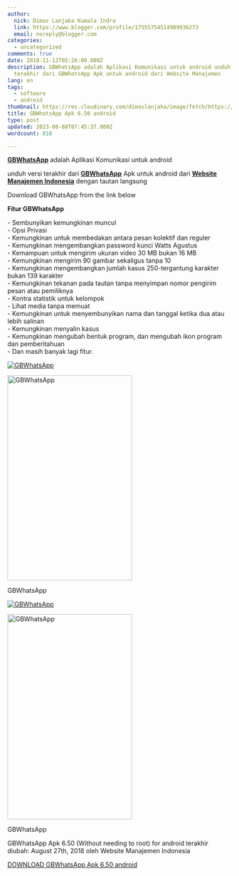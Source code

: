 ```yaml
---
author:
  nick: Dimas Lanjaka Kumala Indra
  link: https://www.blogger.com/profile/17555754514989936273
  email: noreply@blogger.com
categories:
  - uncategorized
comments: true
date: 2018-11-12T05:26:00.000Z
description: GBWhatsApp adalah Aplikasi Komunikasi untuk android unduh versi
  terakhir dari GBWhatsApp Apk untuk android dari Website Manajemen
lang: en
tags:
  - software
  - android
thumbnail: https://res.cloudinary.com/dimaslanjaka/image/fetch/https://image.revdl.com/2015/01/gbwhatsapp_1.jpg
title: GBWhatsApp Apk 6.50 android
type: post
updated: 2023-08-08T07:45:37.000Z
wordcount: 810

---
```


[**GBWhatsApp**](https://webmanajemen.com/) adalah Aplikasi Komunikasi untuk android

unduh versi terakhir dari **[GBWhatsApp](https://webmanajemen.com/)** Apk untuk android dari **[Website Manajemen Indonesia](https://webmanajemen.com/)** dengan tautan langsung

Download GBWhatsApp from the link below

**Fitur GBWhatsApp**

\- Sembunyikan kemungkinan muncul  
\- Opsi Privasi  
\- Kemungkinan untuk membedakan antara pesan kolektif dan reguler  
\- Kemungkinan mengembangkan password kunci Watts Agustus  
\- Kemampuan untuk mengirim ukuran video 30 MB bukan 16 MB  
\- Kemungkinan mengirim 90 gambar sekaligus tanpa 10  
\- Kemungkinan mengembangkan jumlah kasus 250-tergantung karakter bukan 139 karakter  
\- Kemungkinan tekanan pada tautan tanpa menyimpan nomor pengirim pesan atau pemiliknya  
\- Kontra statistik untuk kelompok  
\- Lihat media tanpa memuat  
\- Kemungkinan untuk menyembunyikan nama dan tanggal ketika dua atau lebih salinan  
\- Kemungkinan menyalin kasus  
\- Kemungkinan mengubah bentuk program, dan mengubah ikon program dan pemberitahuan  
\- Dan masih banyak lagi fitur.

[![GBWhatsApp](https://res.cloudinary.com/dimaslanjaka/image/fetch/https://image.revdl.com/2015/01/gbwhatsapp_1.jpg)](https://webmanajemen.com/)

<img src="https://image.revdl.com/2015/01/gbwhatsapp\_1.jpg" alt="GBWhatsApp" width="280" height="460">

GBWhatsApp

[![GBWhatsApp](https://res.cloudinary.com/dimaslanjaka/image/fetch/https://image.revdl.com/2015/01/gbwhatsapp_2.jpg)](https://webmanajemen.com/)

<img src="https://image.revdl.com/2015/01/gbwhatsapp\_2.jpg" alt="GBWhatsApp" width="280" height="460">

GBWhatsApp

GBWhatsApp Apk 6.50 (Without needing to root) for android terakhir diubah: August 27th, 2018 oleh Website Manajemen Indonesia

[DOWNLOAD GBWhatsApp Apk 6.50 android](https://dimaslanjaka-storage.000webhostapp.com/revdl.php?download&path=https://www.revdl.com/gbwhatsapp-android.html/)